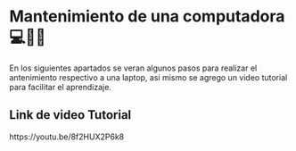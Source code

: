 <h1>Mantenimiento de una computadora 💻🧹👾</h1>
<p>En los siguientes apartados se veran algunos pasos para realizar el antenimiento respectivo a una laptop, asi mismo se agrego un video tutorial para facilitar el aprendizaje.</p>
<h2>Link de video Tutorial</h2>
<a>https://youtu.be/8f2HUX2P6k8</a>

